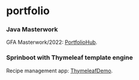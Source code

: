 # portfolio

### Java Masterwork
GFA Masterwork/2022: [PortfolioHub](https://github.com/dongabito/portfolio/tree/main/java/dongabito-masterwork-master).

### Sprinboot with Thymeleaf template engine
Recipe management app: [ThymeleafDemo](https://github.com/dongabito/portfolio/tree/main/java/thymeleafdemo).
